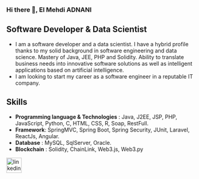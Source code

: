 ### Hi there 👋, El Mehdi ADNANI
## Software Developer & Data Scientist
- I am a software developer and a data scientist. I have a hybrid profile thanks to my solid background in software engineering and data science. Mastery of Java, JEE, PHP and Solidity. Ability to translate business needs into innovative software solutions as well as intelligent applications based on artificial intelligence. 
- I am looking to start my career as a software engineer in a reputable IT company.
## Skills
- **Programming language & Technologies** : Java, J2EE, JSP, PHP, JavaScript, Python, C, HTML, CSS, R, Soap, RestFull.
- **Framework**: SpringMVC, Spring Boot, Spring Security, JUnit, Laravel, ReactJs, Angular.
- **Database** : MySQL, SqlServer, Oracle.
- **Blockchain** : Solidity, ChainLink, Web3.js, Web3.py





[<img src='https://cdn.jsdelivr.net/npm/simple-icons@3.0.1/icons/linkedin.svg' alt='linkedin' height='40'>](https://www.linkedin.com/in/el-mehdi-adnani-0073a21aa//)  

